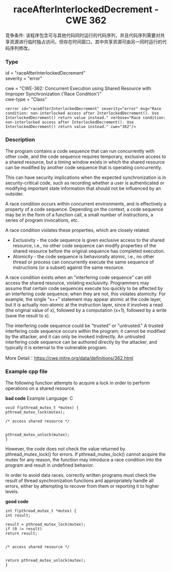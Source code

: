 # <center> raceAfterInterlockedDecrement - CWE 362

竞争条件: 该程序包含可与其他代码同时运行的代码序列，并且代码序列需要对共享资源进行临时独占访问，但存在时间窗口，其中共享资源可由另一同时运行的代码序列修改。

### Type

id = "raceAfterInterlockedDecrement"  
severity = "error"

cwe = "CWE-362: Concurrent Execution using Shared Resource with Improper Synchronization ('Race Condition')"  
cwe-type = "Class"

    <error id="raceAfterInterlockedDecrement" severity="error" msg="Race condition: non-interlocked access after InterlockedDecrement(). Use InterlockedDecrement() return value instead." verbose="Race condition: non-interlocked access after InterlockedDecrement(). Use InterlockedDecrement() return value instead." cwe="362"/>



### Description

The program contains a code sequence that can run concurrently with other code, and the code sequence requires temporary, exclusive access to a shared resource, but a timing window exists in which the shared resource can be modified by another code sequence that is operating concurrently.

This can have security implications when the expected synchronization is in security-critical code, such as recording whether a user is authenticated or modifying important state information that should not be influenced by an outsider.

A race condition occurs within concurrent environments, and is effectively a property of a code sequence. Depending on the context, a code sequence may be in the form of a function call, a small number of instructions, a series of program invocations, etc.

A race condition violates these properties, which are closely related:

- Exclusivity - the code sequence is given exclusive access to the shared resource, i.e., no other code sequence can modify properties of the shared resource before the original sequence has completed execution.
- Atomicity - the code sequence is behaviorally atomic, i.e., no other thread or process can concurrently execute the same sequence of instructions (or a subset) against the same resource.

A race condition exists when an "interfering code sequence" can still access the shared resource, violating exclusivity. Programmers may assume that certain code sequences execute too quickly to be affected by an interfering code sequence; when they are not, this violates atomicity. For example, the single "x++" statement may appear atomic at the code layer, but it is actually non-atomic at the instruction layer, since it involves a read (the original value of x), followed by a computation (x+1), followed by a write (save the result to x).

The interfering code sequence could be "trusted" or "untrusted." A trusted interfering code sequence occurs within the program; it cannot be modified by the attacker, and it can only be invoked indirectly. An untrusted interfering code sequence can be authored directly by the attacker, and typically it is external to the vulnerable program.

More Detail：https://cwe.mitre.org/data/definitions/362.html  



### Example cpp file

The following function attempts to acquire a lock in order to perform operations on a shared resource.

**bad code**
Example Language: C 
	
	void f(pthread_mutex_t *mutex) {
	pthread_mutex_lock(mutex);
	
	/* access shared resource */ 
	
	
	pthread_mutex_unlock(mutex);
	}

However, the code does not check the value returned by pthread_mutex_lock() for errors. If pthread_mutex_lock() cannot acquire the mutex for any reason, the function may introduce a race condition into the program and result in undefined behavior.

In order to avoid data races, correctly written programs must check the result of thread synchronization functions and appropriately handle all errors, either by attempting to recover from them or reporting it to higher levels.

**good code**
 
	int f(pthread_mutex_t *mutex) {
	int result;
	
	result = pthread_mutex_lock(mutex);
	if (0 != result)
	return result;
	
	
	/* access shared resource */ 
	
	
	return pthread_mutex_unlock(mutex);
	}